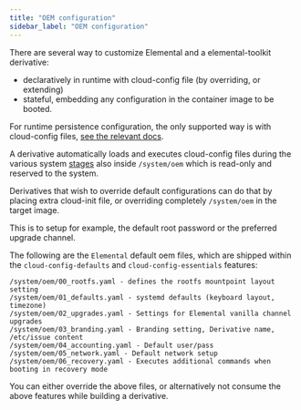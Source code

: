 ```yaml
---
title: "OEM configuration"
sidebar_label: "OEM configuration"
---
```


There are several way to customize Elemental and a elemental-toolkit derivative:

- declaratively in runtime with cloud-config file (by overriding, or extending)
- stateful, embedding any configuration in the container image to be booted.

For runtime persistence configuration, the only supported way is with cloud-config files, [see the relevant docs](../configuration_persistency).

A derivative automatically loads and executes cloud-config files during the various system [stages](../stages) also inside `/system/oem` which is read-only and reserved to the system.

Derivatives that wish to override default configurations can do that by placing extra cloud-init file, or overriding completely `/system/oem` in the target image.

This is to setup for example, the default root password or the preferred upgrade channel. 

The following are the `Elemental` default oem files, which are shipped within the `cloud-config-defaults` and `cloud-config-essentials` features:

```
/system/oem/00_rootfs.yaml - defines the rootfs mountpoint layout setting
/system/oem/01_defaults.yaml - systemd defaults (keyboard layout, timezone)
/system/oem/02_upgrades.yaml - Settings for Elemental vanilla channel upgrades
/system/oem/03_branding.yaml - Branding setting, Derivative name, /etc/issue content
/system/oem/04_accounting.yaml - Default user/pass
/system/oem/05_network.yaml - Default network setup
/system/oem/06_recovery.yaml - Executes additional commands when booting in recovery mode
```

You can either override the above files, or alternatively not consume the above features while building a derivative.
